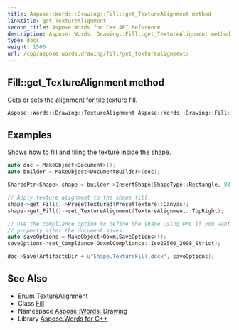 ```yaml
---
title: Aspose::Words::Drawing::Fill::get_TextureAlignment method
linktitle: get_TextureAlignment
second_title: Aspose.Words for C++ API Reference
description: Aspose::Words::Drawing::Fill::get_TextureAlignment method. Gets or sets the alignment for tile texture fill in C++.
type: docs
weight: 1500
url: /cpp/aspose.words.drawing/fill/get_texturealignment/
---
```

## Fill::get_TextureAlignment method


Gets or sets the alignment for tile texture fill.

```cpp
Aspose::Words::Drawing::TextureAlignment Aspose::Words::Drawing::Fill::get_TextureAlignment()
```


## Examples



Shows how to fill and tiling the texture inside the shape. 
```cpp
auto doc = MakeObject<Document>();
auto builder = MakeObject<DocumentBuilder>(doc);

SharedPtr<Shape> shape = builder->InsertShape(ShapeType::Rectangle, 80, 80);

// Apply texture alignment to the shape fill.
shape->get_Fill()->PresetTextured(PresetTexture::Canvas);
shape->get_Fill()->set_TextureAlignment(TextureAlignment::TopRight);

// Use the compliance option to define the shape using DML if you want to get "TextureAlignment"
// property after the document saves.
auto saveOptions = MakeObject<OoxmlSaveOptions>();
saveOptions->set_Compliance(OoxmlCompliance::Iso29500_2008_Strict);

doc->Save(ArtifactsDir + u"Shape.TextureFill.docx", saveOptions);
```

## See Also

* Enum [TextureAlignment](../../texturealignment/)
* Class [Fill](../)
* Namespace [Aspose::Words::Drawing](../../)
* Library [Aspose.Words for C++](../../../)
